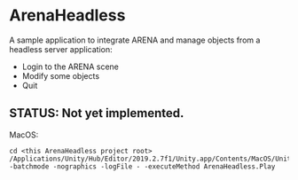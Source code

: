 # ArenaHeadless
A sample application to integrate ARENA and manage objects from a headless server application:
- Login to the ARENA scene
- Modify some objects
- Quit

## **STATUS**: Not yet implemented.

MacOS:
```shell
cd <this ArenaHeadless project root>
/Applications/Unity/Hub/Editor/2019.2.7f1/Unity.app/Contents/MacOS/Unity -batchmode -nographics -logFile - -executeMethod ArenaHeadless.Play
```
